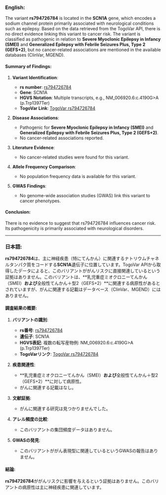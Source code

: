 ### English:
The variant **rs794726784** is located in the **SCN1A** gene, which encodes a sodium channel protein primarily associated with neurological conditions such as epilepsy. Based on the data retrieved from the TogoVar API, there is no direct evidence linking this variant to cancer risk. The variant is classified as pathogenic in relation to **Severe Myoclonic Epilepsy in Infancy (SMEI)** and **Generalized Epilepsy with Febrile Seizures Plus, Type 2 (GEFS+2)**, but no cancer-related associations are mentioned in the available databases (ClinVar, MGEND).

#### Summary of Findings:
1. **Variant Identification**:
   - **rs number**: [rs794726784](https://identifiers.org/dbsnp/rs794726784)
   - **Gene**: SCN1A
   - **HGVS Notation**: Multiple transcripts, e.g., NM_006920.6:c.4190G>A (p.Trp1397Ter)
   - **TogoVar Link**: [TogoVar rs794726784](https://togovar.org/variant/tgv417503298)

2. **Disease Associations**:
   - Pathogenic for **Severe Myoclonic Epilepsy in Infancy (SMEI)** and **Generalized Epilepsy with Febrile Seizures Plus, Type 2 (GEFS+2)**.
   - No cancer-related associations reported.

3. **Literature Evidence**:
   - No cancer-related studies were found for this variant.

4. **Allele Frequency Comparison**:
   - No population frequency data is available for this variant.

5. **GWAS Findings**:
   - No genome-wide association studies (GWAS) link this variant to cancer phenotypes.

#### Conclusion:
There is no evidence to suggest that rs794726784 influences cancer risk. Its pathogenicity is primarily associated with neurological disorders.

---

### 日本語:
**rs794726784**は、主に神経疾患（特にてんかん）に関連するナトリウムチャネルタンパク質をコードする**SCN1A**遺伝子に位置しています。TogoVar APIから取得したデータによると、このバリアントががんリスクに直接関連しているという証拠はありません。このバリアントは、**乳児重症ミオクロニーてんかん（SMEI）**および**全般性てんかん＋型2（GEFS+2）**に関連する病原性があるとされていますが、がんに関連する記載はデータベース（ClinVar、MGEND）にはありません。

#### 調査結果の概要:
1. **バリアントの識別**:
   - **rs番号**: [rs794726784](https://identifiers.org/dbsnp/rs794726784)
   - **遺伝子**: SCN1A
   - **HGVS表記**: 複数の転写産物例: NM_006920.6:c.4190G>A (p.Trp1397Ter)
   - **TogoVarリンク**: [TogoVar rs794726784](https://togovar.org/variant/tgv417503298)

2. **疾患関連性**:
   - **乳児重症ミオクロニーてんかん（SMEI）**および**全般性てんかん＋型2（GEFS+2）**に対して病原性。
   - がんに関連する記載はなし。

3. **文献証拠**:
   - がんに関連する研究は見つかりませんでした。

4. **アレル頻度の比較**:
   - このバリアントの集団頻度データはありません。

5. **GWASの発見**:
   - このバリアントががん表現型に関連しているというGWASの報告はありません。

#### 結論:
**rs794726784**ががんリスクに影響を与えるという証拠はありません。このバリアントの病原性は主に神経疾患に関連しています。